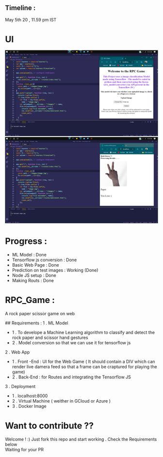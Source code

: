 ## Timeline : 
May 5th 20 , 11.59 pm IST
<div>
    <h1> UI </h1>
    <img src="Result/Result!.png"
    <br>
    <img src="Result/Result2.png"
</div>
<div>
    <h1>Progress : </h1>
    <ul>
      <li>ML Model : Done</li>
      <li>Tensorflow js conversion : Done</li>
      <li>Basic Web Page : Done</li>
      <li>Prediction on test images : Working (Done)</li>
      <li>Node JS setup : Done</li>
      <li>Making Routs : Done</li>
      </ul>
</div>
<div>
    <h1>RPC_Game :</h1>
    <p>A rock paper scissor game on web</p>
</div>
## Requirements :
1 . ML Model
<ul>
  <li>1 . To develope a Machine Learning algorithm to classify and detect the rock paper and scissor hand gestures</li>
  <li>2 . Model conversion so that we can use it for tensorflow js </li>
</ul>
2 . Web App
<ul>
  <li>1 . Front -End :  UI for the Web Game ( It should contain a DIV which can render live damera feed so that a frame can be craptured for playing the game) </li>
  <li>2 . Back-End : for Routes and integrating the Tensorflow JS </li>
</ul>
3 . Deployment
<ul>
  <li>1 . localhost:8000 </li>
  <li>2 . Virtual Machine ( weither in GCloud or Azure )</li>
  <li>3 . Docker Image</li>
</ul>
<div>
<h1>Want to contribute ?? </h1>
Welcome ! :)
Just fork this repo and start working . Check the Requirements below <br>
Waiting for your PR
</div>
